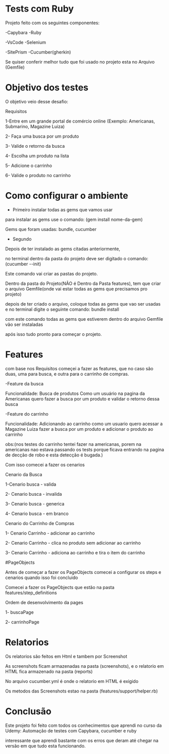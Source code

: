 # Tests com Ruby 

Projeto feito com os seguintes componentes: 

-Capybara 	-Ruby 	

-VsCode		-Selenium	

-SitePrism	-Cucumber(gherkin)


Se quiser conferir melhor tudo que foi usado no projeto esta no Arquivo (Gemfile)

# Objetivo dos testes

O objetivo veio desse desafio:

Requisitos

1-Entre em um grande portal de comércio online
(Exemplo: Americanas, Submarino, Magazine Luiza)

2- Faça uma busca por um produto

3- Valide o retorno da busca

4- Escolha um produto na lista

5- Adicione o carrinho

6- Valide o produto no carrinho

# Como configurar o ambiente

- Primeiro instalar todas as gems que vamos usar

para instalar as gems use o comando: (gem install nome-da-gem)

Gems que foram usadas: bundle, cucumber

- Segundo 

Depois de ter instalado as gems citadas anteriormente,

no terminal dentro da pasta do projeto deve ser digitado
o comando: (cucumber --init)

Este comando vai criar as pastas do projeto.

Dentro da pasta do Projeto(NÃO é Dentro da Pasta features), tem que criar o arquivo Gemfile(onde vai estar todas as gems que precisamos pro projeto)

depois de ter criado o arquivo, coloque todas as gems que vao ser usadas e no terminal digite o seguinte comando: bundle install 

com este comando todas as gems que estiverem dentro do arquivo Gemfile vão ser instaladas 

após isso tudo pronto para começar o projeto.

# Features

com base nos Requisitos começei a fazer as features, que no caso são duas, uma para busca, e outra para o carrinho de compras.

-Feature da busca

Funcionalidade: Busca de produtos
    Como um usuário na pagina da Americanas
    quero fazer a busca por um produto 
    e validar o retorno dessa busca

-Feature do carrinho

Funcionalidade: Adicionando ao carrinho
    como um usuario quero acessar a Magazine Luiza
    fazer a busca por um produto 
    e adicionar o produto ao carrinho

obs:(nos testes do carrinho tentei fazer na americanas, porem na americanas nao estava passando os tests porque ficava entrando na pagina de decção de robo e esta detecção é bugada.)

Com isso comecei a fazer os cenarios

Cenario da Busca

1-Cenario busca - valida 

2- Cenario busca - invalida

3- Cenario busca - generica

4- Cenario busca - em branco

Cenario do Carrinho de Compras

1- Cenario Carrinho - adicionar ao carrinho

2- Cenario Carrinho - clica no produto sem adicionar ao carrinho

3- Cenario Carrinho - adiciona ao carrinho e tira o item do carrinho

#PageObjects

Antes de começar a fazer os PageObjects comecei a configurar os steps e cenarios quando isso foi concluido

Comecei a fazer os PageObjects que estão na pasta features/step_definitions

Ordem de desenvolvimento da pages 

1- buscaPage 

2- carrinhoPage 

# Relatorios 

Os relatorios são feitos em Html e tambem por Screenshot 

As screenshots ficam armazenadas na pasta (screenshots), e o relatorio em HTML fica armazenado na pasta (reports)

No arquivo cucumber.yml é onde o relatorio em HTML é exigido 

Os metodos das Screenshots estao na pasta (features/support/helper.rb)

# Conclusão 

Este projeto foi feito com todos os conhecimentos que aprendi no curso da Udemy: Automação de testes com Capybara, cucumber e ruby 

interessante que aprendi bastante com os erros que deram até chegar na versão em que tudo esta funcionando. 
